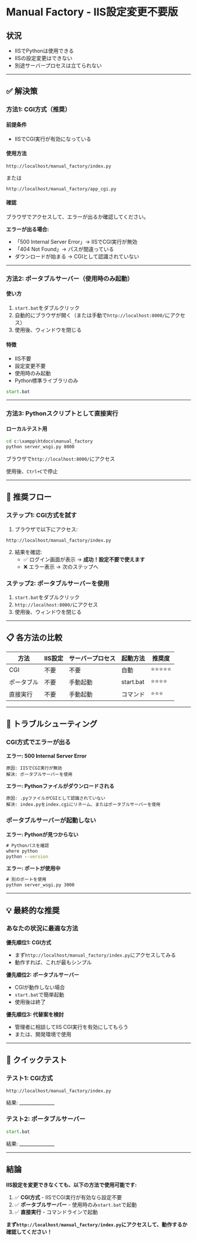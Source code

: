 # Manual Factory - IIS設定変更不要版

## 状況
- IISでPythonは使用できる
- IISの設定変更はできない
- 別途サーバープロセスは立てられない

---

## ✅ 解決策

### 方法1: CGI方式（推奨）

#### 前提条件
- IISでCGI実行が有効になっている

#### 使用方法
```
http://localhost/manual_factory/index.py
```
または
```
http://localhost/manual_factory/app_cgi.py
```

#### 確認
ブラウザでアクセスして、エラーが出るか確認してください。

**エラーが出る場合:**
- 「500 Internal Server Error」→ IISでCGI実行が無効
- 「404 Not Found」→ パスが間違っている
- ダウンロードが始まる → CGIとして認識されていない

---

### 方法2: ポータブルサーバー（使用時のみ起動）

#### 使い方
1. `start.bat`をダブルクリック
2. 自動的にブラウザが開く（または手動で`http://localhost:8000/`にアクセス）
3. 使用後、ウィンドウを閉じる

#### 特徴
- IIS不要
- 設定変更不要
- 使用時のみ起動
- Python標準ライブラリのみ

```cmd
start.bat
```

---

### 方法3: Pythonスクリプトとして直接実行

#### ローカルテスト用
```cmd
cd c:\xampp\htdocs\manual_factory
python server_wsgi.py 8000
```

ブラウザで`http://localhost:8000/`にアクセス

使用後、`Ctrl+C`で停止

---

## 🎯 推奨フロー

### ステップ1: CGI方式を試す

1. ブラウザで以下にアクセス:
```
http://localhost/manual_factory/index.py
```

2. 結果を確認:
   - ✅ ログイン画面が表示 → **成功！設定不要で使えます**
   - ❌ エラー表示 → 次のステップへ

### ステップ2: ポータブルサーバーを使用

1. `start.bat`をダブルクリック
2. `http://localhost:8000/`にアクセス
3. 使用後、ウィンドウを閉じる

---

## 📋 各方法の比較

| 方法 | IIS設定 | サーバープロセス | 起動方法 | 推奨度 |
|------|---------|----------------|---------|--------|
| CGI | 不要 | 不要 | 自動 | ⭐⭐⭐⭐⭐ |
| ポータブル | 不要 | 手動起動 | start.bat | ⭐⭐⭐⭐ |
| 直接実行 | 不要 | 手動起動 | コマンド | ⭐⭐⭐ |

---

## 🔧 トラブルシューティング

### CGI方式でエラーが出る

**エラー: 500 Internal Server Error**
```
原因: IISでCGI実行が無効
解決: ポータブルサーバーを使用
```

**エラー: Pythonファイルがダウンロードされる**
```
原因: .pyファイルがCGIとして認識されていない
解決: index.pyをindex.cgiにリネーム、またはポータブルサーバーを使用
```

### ポータブルサーバーが起動しない

**エラー: Pythonが見つからない**
```cmd
# Pythonパスを確認
where python
python --version
```

**エラー: ポートが使用中**
```cmd
# 別のポートを使用
python server_wsgi.py 3000
```

---

## 💡 最終的な推奨

### あなたの状況に最適な方法

**優先順位1: CGI方式**
- まず`http://localhost/manual_factory/index.py`にアクセスしてみる
- 動作すれば、これが最もシンプル

**優先順位2: ポータブルサーバー**
- CGIが動作しない場合
- `start.bat`で簡単起動
- 使用後は終了

**優先順位3: 代替案を検討**
- 管理者に相談してIIS CGI実行を有効にしてもらう
- または、開発環境で使用

---

## 🚀 クイックテスト

### テスト1: CGI方式
```
http://localhost/manual_factory/index.py
```
結果: _______________

### テスト2: ポータブルサーバー
```cmd
start.bat
```
結果: _______________

---

## 結論

**IIS設定を変更できなくても、以下の方法で使用可能です:**

1. ✅ **CGI方式** - IISでCGI実行が有効なら設定不要
2. ✅ **ポータブルサーバー** - 使用時のみ`start.bat`で起動
3. ✅ **直接実行** - コマンドラインで起動

**まず`http://localhost/manual_factory/index.py`にアクセスして、動作するか確認してください！**
